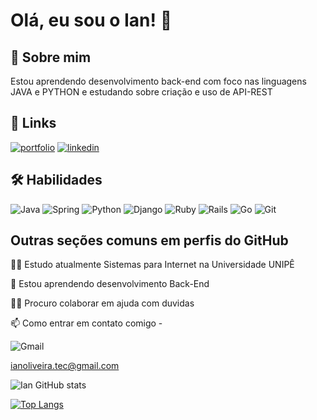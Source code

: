# Olá, eu sou o Ian! 👋


## 🚀 Sobre mim
Estou aprendendo desenvolvimento back-end com foco nas linguagens JAVA e PYTHON e estudando sobre criação e uso de API-REST


## 🔗 Links
[![portfolio](https://img.shields.io/badge/my_portfolio-000?style=for-the-badge&logo=ko-fi&logoColor=white)](https://ianoliveirasilva.github.io/-Curriculum/)
[![linkedin](https://img.shields.io/badge/linkedin-0A66C2?style=for-the-badge&logo=linkedin&logoColor=white)](https://www.linkedin.com/in/ian-oliveira-silva/)


## 🛠 Habilidades
![Java](https://img.shields.io/badge/java-%23ED8B00.svg?style=for-the-badge&logo=java&logoColor=white)
![Spring](https://img.shields.io/badge/spring-%236DB33F.svg?style=for-the-badge&logo=spring&logoColor=white)
![Python](https://img.shields.io/badge/python-3670A0?style=for-the-badge&logo=python&logoColor=ffdd54)
![Django](https://img.shields.io/badge/django-%23092E20.svg?style=for-the-badge&logo=django&logoColor=white)
![Ruby](https://img.shields.io/badge/ruby-%23CC342D.svg?style=for-the-badge&logo=ruby&logoColor=white)
![Rails](https://img.shields.io/badge/rails-%23CC0000.svg?style=for-the-badge&logo=ruby-on-rails&logoColor=white)
![Go](https://img.shields.io/badge/go-%2300ADD8.svg?style=for-the-badge&logo=go&logoColor=white)
![Git](https://img.shields.io/badge/git-%23F05033.svg?style=for-the-badge&logo=git&logoColor=white)






## Outras seções comuns em perfis do GitHub
👩‍💻 Estudo atualmente Sistemas para Internet na Universidade UNIPÊ

🧠 Estou aprendendo desenvolvimento Back-End

👯‍♀️ Procuro colaborar em ajuda com duvidas

📫 Como entrar em contato comigo - 

![Gmail](https://img.shields.io/badge/Gmail-D14836?style=for-the-badge&logo=gmail&logoColor=white) 

ianoliveira.tec@gmail.com


![Ian GitHub stats](https://github-readme-stats.vercel.app/api?username=IanOliveiraSilva&show_icons=true&theme=radical)

[![Top Langs](https://github-readme-stats.vercel.app/api/top-langs/?username=IanOliveiraSilva&layout=compact)](https://github.com/IanoliveiraSilva/github-readme-stats)
